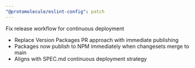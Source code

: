```yaml
---
"@protomolecule/eslint-config": patch
---
```


Fix release workflow for continuous deployment

- Replace Version Packages PR approach with immediate publishing
- Packages now publish to NPM immediately when changesets merge to main
- Aligns with SPEC.md continuous deployment strategy
